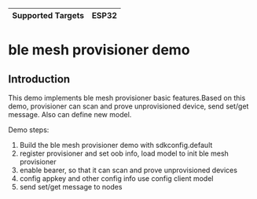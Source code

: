 | Supported Targets | ESP32 |
| ----------------- | ----- |

# ble mesh provisioner demo
## Introduction  
This demo implements ble mesh provisioner basic features.Based on this demo, provisioner can scan and prove unprovisioned device, send set/get message. Also can define new model.  

Demo steps:  
1. Build the ble mesh provisioner demo with sdkconfig.default  
2. register provisioner and set oob info, load model to init ble mesh provisioner  
3. enable bearer, so that it can scan and prove unprovisioned devices  
4. config appkey and other config info use config client model
5.  send set/get message to nodes